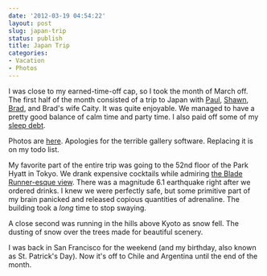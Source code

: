 ```yaml
---
date: '2012-03-19 04:54:22'
layout: post
slug: japan-trip
status: publish
title: Japan Trip
categories:
- Vacation
- Photos
---
```


I was close to my earned-time-off cap, so I took the month of March off. The first half of the month consisted of a trip to Japan with [Paul](http://journal.paul.querna.org/), [Shawn](http://shawnps.net/), [Brad](https://github.com/morgabra), and Brad's wife Caity. It was quite enjoyable. We managed to have a pretty good balance of calm time and party time. I also paid off some of my [sleep debt](http://en.wikipedia.org/wiki/Sleep_debt).

Photos are [here](/photos/Japan_Trip.html). Apologies for the terrible gallery software. Replacing it is on my todo list.

My favorite part of the entire trip was going to the 52nd floor of the Park Hyatt in Tokyo. We drank expensive cocktails while admiring [the Blade Runner-esque view](/photos/Japan_Trip_files/Media/IMG_0978/IMG_0978.jpg). There was a magnitude 6.1 earthquake right after we ordered drinks. I knew we were perfectly safe, but some primitive part of my brain panicked and released copious quantities of adrenaline. The building took a *long* time to stop swaying.

A close second was running in the hills above Kyoto as snow fell. The dusting of snow over the trees made for beautiful scenery.

I was back in San Francisco for the weekend (and my birthday, also known as St. Patrick's Day). Now it's off to Chile and Argentina until the end of the month.
